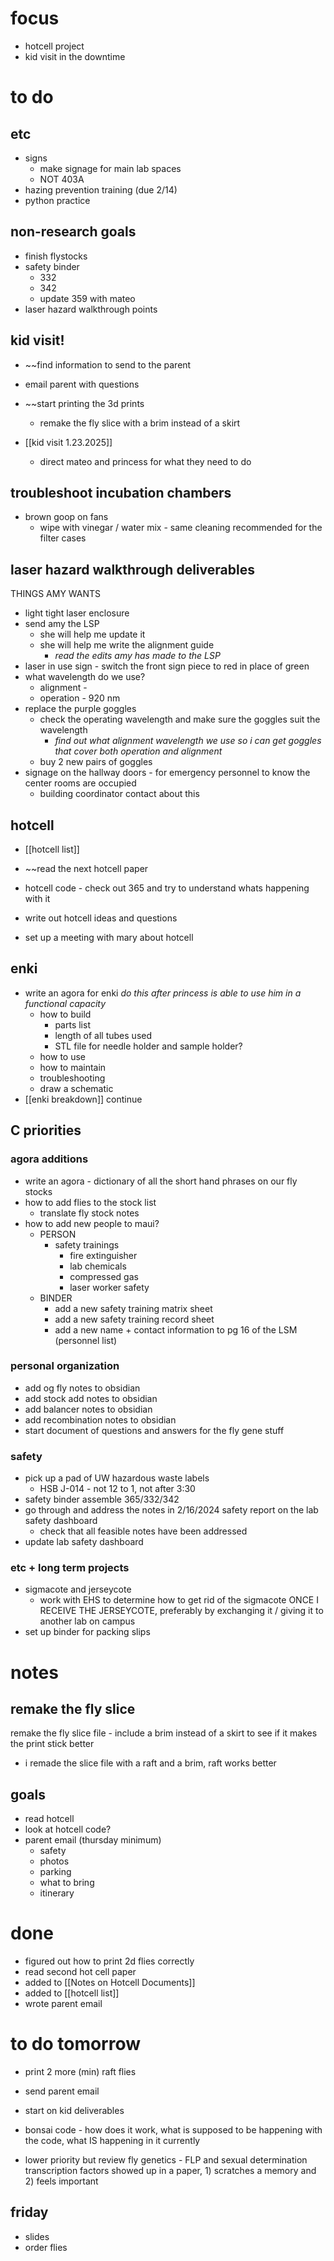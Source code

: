 # focus
- hotcell project
- kid visit in the downtime
# to do
## etc
- signs
	- make signage for main lab spaces
	- NOT 403A
- hazing prevention training (due 2/14)
- python practice
## non-research goals
- finish flystocks
- safety binder 
	- 332
	- 342
	- update 359 with mateo
- laser hazard walkthrough points

## kid visit!
- ~~find information to send to the parent
- email parent with questions
- ~~start printing the 3d prints
	- remake the fly slice with a brim instead of a skirt

- [[kid visit 1.23.2025]]
	- direct mateo and princess for what they need to do
## troubleshoot incubation chambers
- brown goop on fans
	- wipe with vinegar / water mix - same cleaning recommended for the filter cases
## laser hazard walkthrough deliverables
THINGS AMY WANTS
- light tight laser enclosure
- send amy the LSP
	- she will help me update it
	- she will help me write the alignment guide
		- *read the edits amy has made to the LSP*
- laser in use sign - switch the front sign piece to red in place of green
- what wavelength do we use?
	- alignment -
	- operation - 920 nm
- replace the purple goggles 
	- check the operating wavelength and make sure the goggles suit the wavelength
		- *find out what alignment wavelength we use so i can get goggles that cover both operation and alignment*
	- buy 2 new pairs of goggles
- signage on the hallway doors - for emergency personnel to know the center rooms are occupied
	- building coordinator contact about this
## hotcell
- [[hotcell list]] 

- ~~read the next hotcell paper
- hotcell code - check out 365 and try to understand whats happening with it

- write out hotcell ideas and questions 
- set up a meeting with mary about hotcell 
## enki
- write an agora for enki *do this after princess is able to use him in a functional capacity*
	- how to build 
		- parts list
		- length of all tubes used
		- STL file for needle holder and sample holder?
	- how to use
	- how to maintain
	- troubleshooting
	- draw a schematic
- [[enki breakdown]] continue
## C priorities 
### agora additions
- write an agora - dictionary of all the short hand phrases on our fly stocks
- how to add flies to the stock list
	- translate fly stock notes
- how to add new people to maui?
	- PERSON
		- safety trainings
			- fire extinguisher
			- lab chemicals
			- compressed gas
			- laser worker safety
	- BINDER
		- add a new safety training matrix sheet
		- add a new safety training record sheet
		- add a new name + contact information to pg 16 of the LSM (personnel list)
### personal organization
- add og fly notes to obsidian
- add stock add notes to obsidian
- add balancer notes to obsidian
- add recombination notes to obsidian
- start document of questions and answers for the fly gene stuff
### safety
- pick up a pad of UW hazardous waste labels 
	- HSB J-014 - not 12 to 1, not after 3:30
- safety binder assemble 365/332/342
- go through and address the notes in 2/16/2024 safety report on the lab safety dashboard
	- check that all feasible notes have been addressed
- update lab safety dashboard
### etc + long term projects
- sigmacote and jerseycote
	- work with EHS to determine how to get rid of the sigmacote ONCE I RECEIVE THE JERSEYCOTE, preferably by exchanging it / giving it to another lab on campus
- set up binder for packing slips
# notes
## remake the fly slice
remake the fly slice file - include a brim instead of a skirt to see if it makes the print stick better
- i remade the slice file with a raft and a brim, raft works better

## goals
- read hotcell
- look at hotcell code?
- parent email (thursday minimum)
	- safety
	- photos
	- parking
	- what to bring
	- itinerary
# done
- figured out how to print 2d flies correctly
- read second hot cell paper
- added to [[Notes on Hotcell Documents]]
- added to [[hotcell list]]
- wrote parent email
# to do tomorrow
- print 2 more (min) raft flies
- send parent email
- start on kid deliverables

- bonsai code - how does it work, what is supposed to be happening with the code, what IS happening in it currently

- lower priority but review fly genetics - FLP and sexual determination transcription factors showed up in a paper, 1) scratches a memory and 2) feels important
## friday
- slides
- order flies